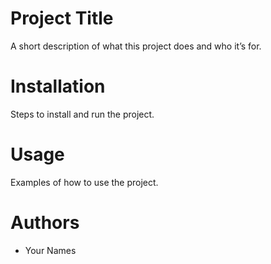  <h1> Project Title</h1>

A short description of what this project does and who it’s for.

  <h1> Installation</h1> 

Steps to install and run the project.

 <h1> Usage</h1>  

Examples of how to use the project. 

 <h1> Authors</h1> 

- Your Names
